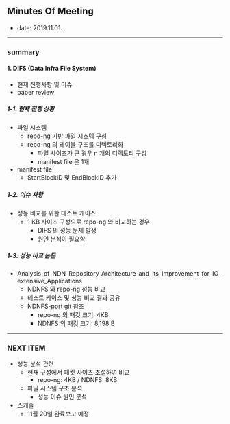 ## Minutes Of Meeting

- date: 2019.11.01.

---

### summary

#### 1. DIFS (Data Infra File System)

- 현재 진행사항 및 이슈
- paper review

##### 1-1. 현재 진행 상황

- 파일 시스템
  - repo-ng 기반 파일 시스템 구성
  - repo-ng 의 테이블 구조를 디렉토리화
    - 파일 사이즈가 큰 경우 n 개의 디렉토리 구성
    - manifest file 은 1개
- manifest file
  - StartBlockID 및 EndBlockID 추가 

##### 1-2. 이슈 사항

- 성능 비교를 위한 테스트 케이스
  - 1 KB 사이즈 구성으로 repo-ng 와 비교하는 경우
    - DIFS 의 성능 문제 발생
    - 원인 분석이 필요함

##### 1-3. 성능 비교 논문

- Analysis_of_NDN_Repository_Architecture_and_its_Improvement_for_IO_extensive_Applications
  - NDNFS 와 repo-ng 성능 비교
  - 테스트 케이스 및 성능 비교 결과 공유
  - NDNFS-port git 참조
    - repo-ng 의 패킷 크기: 4KB
    - NDNFS 의 패킷 크기: 8,198 B

---

### NEXT ITEM

- 성능 분석 관련
  - 현재 구성에서 패킷 사이즈 조절하여 비교
    - repo-ng: 4KB / NDNFS: 8KB
  - 파일 시스템 구조 분석
    - 성능 이슈 원인 분석
- 스케줄
  - 11월 20일 완료보고 예정
